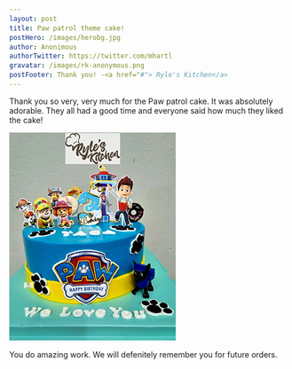 ```yaml
---
layout: post
title: Paw patrol theme cake!
postHero: /images/herobg.jpg
author: Anonimous
authorTwitter: https://twitter.com/mhartl
gravatar: /images/rk-anonymous.png
postFooter: Thank you! -<a href="#"> Ryle's Kitchen</a>
---
```



Thank you so very, very much for the Paw patrol cake. 
It was absolutely adorable. They all had a good time and
everyone said how much they liked the cake! 

<img class="pull-left" src="/images/cakeT-220728-a.png" alt="lemon cake">

You do amazing work. 
We will defenitely remember you for future orders.
